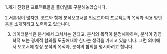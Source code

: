 1.제가 진행한 프로젝트들을 폴더별로 구분해놓았습니다.

2.서툰점이 많지만, 코드와 함께 분석보고서를 업로드하여 프로젝트의 목적과 적용 방안 등을 소개하려고 노력하고 있습니다.

3. 데이터분석은 분석에서 그쳐서는 안되고, 분석의 목적이 분명해야하며, 분석이 경영학적 또는 경제적 함의를 도출해내야 한다는 생각을 가지고 있습   니다. 그런 의미에서 보고서에 항상 분석의 목적과, 분석의 함의를 명시하려고 합니다.
